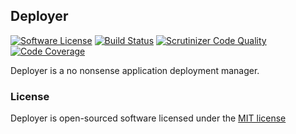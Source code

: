 ## Deployer

[![Software License](https://img.shields.io/badge/license-MIT-brightgreen.svg?style=flat-square)](LICENSE)
[![Build Status](https://travis-ci.org/AnthonyPorthouse/Deployer.svg)](https://travis-ci.org/AnthonyPorthouse/Deployer)
[![Scrutinizer Code Quality](https://scrutinizer-ci.com/g/AnthonyPorthouse/Deployer/badges/quality-score.png)](https://scrutinizer-ci.com/g/AnthonyPorthouse/Deployer/)
[![Code Coverage](https://scrutinizer-ci.com/g/AnthonyPorthouse/Deployer/badges/coverage.png?b=master)](https://scrutinizer-ci.com/g/AnthonyPorthouse/Deployer/?branch=master)

Deployer is a no nonsense application deployment manager.

### License

Deployer is open-sourced software licensed under the [MIT license](http://opensource.org/licenses/MIT)
